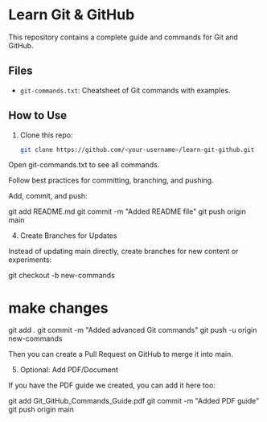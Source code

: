 # Learn Git & GitHub

This repository contains a complete guide and commands for Git and GitHub.

## Files
- `git-commands.txt`: Cheatsheet of Git commands with examples.

## How to Use
1. Clone this repo:
   ```bash
   git clone https://github.com/<your-username>/learn-git-github.git


Open git-commands.txt to see all commands.

Follow best practices for committing, branching, and pushing.

Add, commit, and push:

git add README.md
git commit -m "Added README file"
git push origin main

4. Create Branches for Updates

Instead of updating main directly, create branches for new content or experiments:

git checkout -b new-commands
# make changes
git add .
git commit -m "Added advanced Git commands"
git push -u origin new-commands


Then you can create a Pull Request on GitHub to merge it into main.

5. Optional: Add PDF/Document

If you have the PDF guide we created, you can add it here too:

git add Git_GitHub_Commands_Guide.pdf
git commit -m "Added PDF guide"
git push origin main